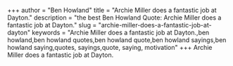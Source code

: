 +++
author = "Ben Howland"
title = "Archie Miller does a fantastic job at Dayton."
description = "the best Ben Howland Quote: Archie Miller does a fantastic job at Dayton."
slug = "archie-miller-does-a-fantastic-job-at-dayton"
keywords = "Archie Miller does a fantastic job at Dayton.,ben howland,ben howland quotes,ben howland quote,ben howland sayings,ben howland saying,quotes, sayings,quote, saying, motivation"
+++
Archie Miller does a fantastic job at Dayton.
